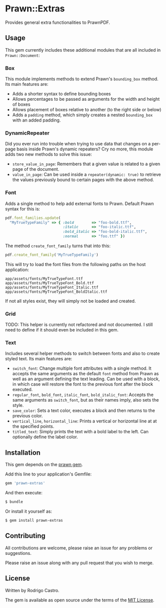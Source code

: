 # Prawn::Extras

Provides general extra functionalities to PrawnPDF.

## Usage

This gem currently includes these additional modules that are all included in
`Prawn::Document`:

### Box

This module implements methods to extend Prawn's `bounding_box` method.
Its main features are:

* Adds a shorter syntax to define bounding boxes
* Allows percentages to be passed as arguments for the width and height of boxes
* Allows placement of boxes relative to another (to the right side or below)
* Adds a `padding` method, which simply creates a nested `bounding_box` with an
added padding.

### DynamicRepeater

Did you ever run into trouble when trying to use data that changes on a per-page
basis inside Prawn's dynamic repeaters? Cry no more, this module adds two
new methods to solve this issue:

* `store_value_in_page`: Remembers that a given value is related to a given page
of the document.
* `value_in_page`: Can be used inside a `repeater(dynamic: true)` to retrieve
the values previously bound to certain pages with the above method.

### Font

Adds a single method to help add external fonts to Prawn. Default Prawn syntax
for this is:

```ruby
pdf.font_families.update(
  "MyTrueTypeFamily" => { :bold        => "foo-bold.ttf",
                          :italic      => "foo-italic.ttf",
                          :bold_italic => "foo-bold-italic.ttf",
                          :normal      => "foo.ttf" })
```
                              
The method `create_font_family` turns that into this:

```ruby
pdf.create_font_family('MyTrueTypeFamily')
```
    
This will try to load the font files from the following paths on the host
application:

    app/assets/fonts/MyTrueTypeFont.ttf
    app/assets/fonts/MyTrueTypeFont_Bold.ttf
    app/assets/fonts/MyTrueTypeFont_Italic.ttf
    app/assets/fonts/MyTrueTypeFont_BoldItalic.ttf
    
If not all styles exist, they will simply not be loaded and created.

### Grid

TODO: This helper is currently not refactored and not documented. I still need
to define if it should even be included in this gem.

### Text

Includes several helper methods to switch between fonts and also to create
styled text. Its main features are:

* `switch_font`: Change multiple font attributes with a single method. It
accepts the same arguments as the default `font` method from Prawn as well as
an argument defining the text leading. Can be used with a block, in which case
will restore the font to the previous font after the block executed. 
* `regular_font`, `bold_font`, `italic_font`, `bold_italic_font`: Accepts the
same arguments as `switch_font`, but as their names imply, also sets the style.
* `save_color`: Sets a text color, executes a block and then returns to the
previous color.
* `vertical_line`, `horizontal_line`: Prints a vertical or horizontal line at
at the specified points.
* `titled_text`: Simply prints the text with a bold label to the left. Can
optionally define the label color.

## Installation
This gem depends on the [prawn gem](https://github.com/prawnpdf/prawn).

Add this line to your application's Gemfile:

```ruby
gem 'prawn-extras'
```

And then execute:
```bash
$ bundle
```

Or install it yourself as:
```bash
$ gem install prawn-extras
```

## Contributing

All contributions are welcome, please raise an issue for any problems or
suggestions.

Please raise an issue along with any pull request that you wish to merge.

## License

Written by Rodrigo Castro.

The gem is available as open source under the terms of the
[MIT License](http://opensource.org/licenses/MIT).

